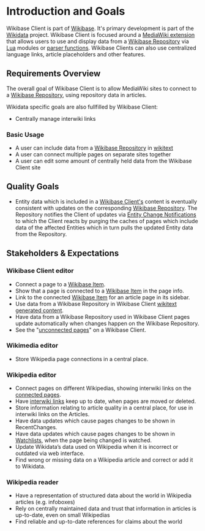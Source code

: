 # Introduction and Goals

Wikibase Client is part of [Wikibase](../../Introduction_and_Goals.md).
It's primary development is part of the [Wikidata](../../Glossary.md#wikidata) project.
Wikibase Client is focused around a [MediaWiki extension](../../Glossary.md#mediawiki-extension) that allows users to use and display data from a [Wikibase Repository](../../Glossary.md#wikibase-repository) via [Lua](../../Glossary.md#lua) modules or [parser functions](../../Glossary.md#parser-function).
Wikibase Clients can also use centralized language links, article placeholders and other features.

## Requirements Overview

The overall goal of Wikibase Client is to allow MediaWiki sites to connect to a [Wikibase Repository](../../Glossary.md#wikibase-repository), using repository data in articles.

Wikidata specific goals are also fullfilled by Wikibase Client:

- Centrally manage interwiki links

### Basic Usage

- A user can include data from a [Wikibase Repository](../../Glossary.md#wikibase-repository) in [wikitext](../../Glossary.md#wikitext)
- A user can connect multiple pages on separate sites together
- A user can edit some amount of centrally held data from the Wikibase Client site

## Quality Goals

- Entity data which is included in a [Wikibase Client's](../overall/../../Glossary.md#wikibase-client) content is eventually consistent with updates on the corresponding [Wikibase Repository](../../Glossary.md#wikibase-repository). The Repository notifies the Client of updates via [Entity Change Notifications](./06-Runtime_View.md#entity-change-notifications) to which the Client reacts by purging the caches of pages which include data of the affected Entities which in turn pulls the updated Entity data from the Repository.

## Stakeholders & Expectations

### Wikibase Client editor

- Connect a page to a [Wikibase Item](../../Glossary.md#item).
- Show that a page is connected to a [Wikibase Item](../../Glossary.md#item) in the page info.
- Link to the connected [Wikibase Item](../../Glossary.md#item) for an article page in its sidebar.
- Use data from a Wikibase Repository in Wikibase Client [wikitext generated content](../overall/../../Glossary.md#wikitext-generated-content).
- Have data from a Wikibase Repository used in Wikibase Client pages update automatically when changes happen on the Wikibase Repository.
- See the "[unconnected pages](../../Glossary.md#connected-pages)" on a Wikibase Client.

### Wikimedia editor

- Store Wikipedia page connections in a central place.

### Wikipedia editor

- Connect pages on different Wikipedias, showing interwiki links on the [connected pages](../../Glossary.md#connected-pages).
- Have [interwiki links](../../Glossary.md#interwiki-links) keep up to date, when pages are moved or deleted.
- Store information relating to article quality in a central place, for use in interwiki links on the Articles.
- Have data updates which cause pages changes to be shown in RecentChanges.
- Have data updates which cause pages changes to be shown in [Watchlists](../../Glossary.md#watchlist), when the page being changed is watched.
- Update Wikidata’s data used on Wikipedia when it is incorrect or outdated via web interface.
- Find wrong or missing data on a Wikipedia article and correct or add it to Wikidata.

### Wikipedia reader

- Have a representation of structured data about the world in Wikipedia articles (e.g. infoboxes)
- Rely on centrally maintained data and trust that information in articles is up-to-date, even on small Wikipedias
- Find reliable and up-to-date references for claims about the world
